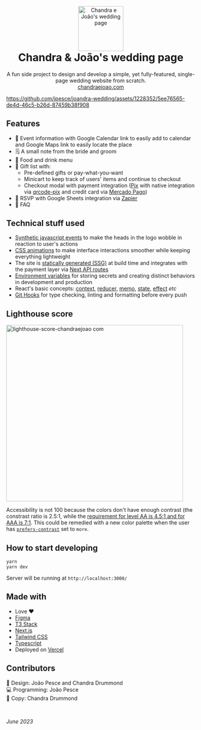 <div align="center">
  <img width="120" style="margin-bottom: 0;" src="https://github.com/jpesce/great-latex-songbook/assets/1228352/8e1f0915-bba9-4606-b1a9-6b59c9bc5b05" alt="Chandra e João's wedding page"/>
  <h1 align="center" style="margin-top: 0"><b>Chandra & João's wedding page</b></h1>
  <p>
    A fun side project to design and develop a simple, yet fully-featured, single-page wedding website from scratch.<br/><a href="https://chandraejoao.com/" target="_blank">chandraejoao.com</a>
  </p>
</div>

https://github.com/jpesce/joandra-wedding/assets/1228352/5ee76565-de4d-46c5-b26d-87459b38f908

## Features
- 📆 Event information with Google Calendar link to easily add to calendar and Google Maps link to easily locate the place
- 🗒 A small note from the bride and groom
- 🥃 Food and drink menu
- 🎁 Gift list with:
  - Pre-defined gifts or pay-what-you-want
  - Minicart to keep track of users' items and continue to checkout
  - Checkout modal with payment integration ([Pix](https://www.bcb.gov.br/estabilidadefinanceira/pix) with native integration via [qrcode-pix](https://github.com/joseviniciusnunes/qrcode-pix) and credit card via [Mercado Pago](https://www.mercadopago.com.br/))
- 📩 RSVP with Google Sheets integration via [Zapier](https://zapier.com/)
- 🤔 FAQ

## Technical stuff used
- [Synthetic javascript events](https://developer.mozilla.org/en-US/docs/Web/Events/Creating_and_triggering_events) to make the heads in the logo wobble in reaction to user's actions
- [CSS animations](https://developer.mozilla.org/en-US/docs/Web/CSS/CSS_animations/Using_CSS_animations) to make interface interactions smoother while keeping everything lightweight
- The site is [statically generated (SSG)](https://nextjs.org/docs/pages/building-your-application/rendering/static-site-generation) at build time and integrates with the payment layer via [Next API routes](https://nextjs.org/docs/pages/building-your-application/routing/api-routes)
- [Environment variables](https://nextjs.org/docs/pages/building-your-application/configuring/environment-variables) for storing secrets and creating distinct behaviors in development and production
- React's basic concepts: [context](https://react.dev/learn/passing-data-deeply-with-context), [reducer](https://react.dev/learn/extracting-state-logic-into-a-reducer), [memo](https://react.dev/reference/react/memo), [state](https://react.dev/learn/state-a-components-memory), [effect](https://react.dev/learn/synchronizing-with-effects) _etc_
- [Git Hooks](https://git-scm.com/book/en/v2/Customizing-Git-Git-Hooks) for type checking, linting and formatting before every push

## Lighthouse score
<img width="471" alt="lighthouse-score-chandraejoao com" src="https://github.com/jpesce/joandra-wedding/assets/1228352/59568f10-a6c4-4aeb-91c2-18606594960b">

Accessibility is not 100 because the colors don't have enough contrast (the constrast ratio is 2.5:1, while the [requirement for level AA is 4.5:1 and for AAA is 7:1](https://www.w3.org/WAI/WCAG21/Understanding/contrast-enhanced.html). This could be remedied with a new color palette when the user has [`prefers-contrast`](https://tailwindcss.com/docs/hover-focus-and-other-states#prefers-contrast) set to `more`.

## How to start developing
```
yarn
yarn dev
```

Server will be running at `http://localhost:3000/`

## Made with

- Love ❤️
- [Figma](https://www.figma.com/)
- [T3 Stack](https://create.t3.gg/)
- [Next.js](https://nextjs.org/)
- [Tailwind CSS](https://tailwindcss.com/)
- [Typescript](https://www.typescriptlang.org/)
- Deployed on [Vercel](https://vercel.com/)

## Contributors
📐 Design: João Pesce and Chandra Drummond<br/>
💻 Programming: João Pesce<br/>
📝 Copy: Chandra Drummond

<br/>

_June 2023_
